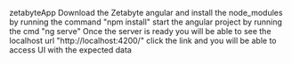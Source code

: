 zetabyteApp
Download the Zetabyte angular and install the node_modules by running the command "npm install"
start the angular project by running the cmd "ng serve" 
Once the server is ready you will be able to see the localhost url "http://localhost:4200/" 
click the link and you will be able to access UI with the expected data  
